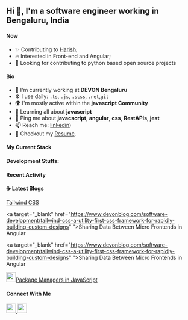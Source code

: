 
## Hi 👋, I'm a software engineer working in Bengaluru, India 

#### Now

- ✨ Contributing to [Harish](https://github.com/harishwordpress);
- :fire: Interested in Front-end and Angular;
- :calendar: Looking for contributing to python based open source projects 

#### Bio

- 🏢 I'm currently working at **DEVON Bengaluru**
- ⚙️ I use daily: `.ts`, `.js`, `.scss`, `.net`,`git`
- 🌍 I'm mostly active within the **javascript Community**
- 🌱 Learning all about **javascript**
- 💬 Ping me about **javacscript**, **angular**, **css**, **RestAPIs**, **jest**
- 📫 Reach me: [linkedin](https://www.linkedin.com/in/harish-verma-831599a7/))
- 📝 Checkout my [Resume](https://github.com/harishwordpress/harishcv/raw/master/Harish-Verma.pdf).

#### My Current Stack

#### Development Stuffs:

#### Recent Activity

<p><b> &#9749; Latest Blogs</b></p>

<a target="_blank" href="https://www.devonblog.com/software-development/tailwind-css-a-utility-first-css-framework-for-rapidly-building-custom-designs/">Tailwind CSS</a>

<a target="_blank" href="https://www.devonblog.com/software-development/tailwind-css-a-utility-first-css-framework-for-rapidly-building-custom-designs"
">Sharing Data Between Micro Frontends in Angular</a>

 <a target="_blank" href="https://www.devonblog.com/software-development/tailwind-css-a-utility-first-css-framework-for-rapidly-building-custom-designs"
">Sharing Data Between Micro Frontends in Angular</a>

<a href="https://www.facebook.com/harish.verma.96155">
  <img src="https://www.devonblog.com/continuous-delivery/package-managers-in-javascript/" height=25>Package Managers in JavaScript</a>
</a>

#### Connect With Me

<p left="center">
<a href="https://www.linkedin.com/in/sudiptob2/">
  <img src="https://img.shields.io/badge/linkedin-%230077B5.svg?&style=for-the-badge&logo=linkedin&logoColor=white" height=25>
</a> 
<a href="https://www.facebook.com/harish.verma.96155">
  <img src="https://img.shields.io/badge/Facebook-1877F2?style=for-the-badge&logo=facebook&logoColor=white" height=25>
</a>

